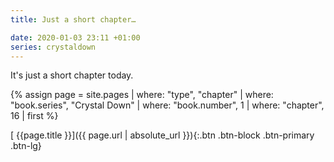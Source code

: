 ```yaml
---
title: Just a short chapter…

date: 2020-01-03 23:11 +01:00
series: crystaldown
---
```

It's just a short chapter today.

{% assign page = site.pages
  | where: "type", "chapter"
  | where: "book.series", "Crystal Down"
  | where: "book.number", 1
  | where: "chapter", 16
  | first %}

[ {{page.title }}]({{ page.url | absolute_url }}){:.btn .btn-block .btn-primary .btn-lg}
<!--more-->
